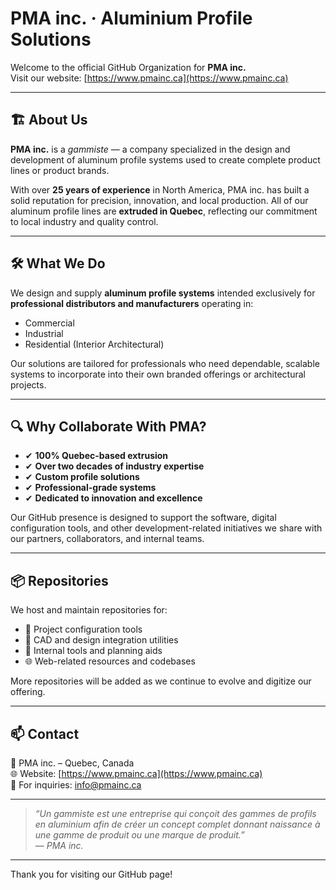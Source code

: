 # PMA inc. · Aluminium Profile Solutions

Welcome to the official GitHub Organization for **PMA inc.**  
Visit our website: [https://www.pmainc.ca](https://www.pmainc.ca)

---

## 🏗 About Us

**PMA inc.** is a *gammiste* — a company specialized in the design and development of aluminum profile systems used to create complete product lines or product brands.

With over **25 years of experience** in North America, PMA inc. has built a solid reputation for precision, innovation, and local production. All of our aluminum profile lines are **extruded in Quebec**, reflecting our commitment to local industry and quality control.

---

## 🛠 What We Do

We design and supply **aluminum profile systems** intended exclusively for **professional distributors and manufacturers** operating in:

- Commercial
- Industrial
- Residential (Interior Architectural)

Our solutions are tailored for professionals who need dependable, scalable systems to incorporate into their own branded offerings or architectural projects.

---

## 🔍 Why Collaborate With PMA?

- ✔ **100% Quebec-based extrusion**
- ✔ **Over two decades of industry expertise**
- ✔ **Custom profile solutions**
- ✔ **Professional-grade systems**
- ✔ **Dedicated to innovation and excellence**

Our GitHub presence is designed to support the software, digital configuration tools, and other development-related initiatives we share with our partners, collaborators, and internal teams.

---

## 📦 Repositories

We host and maintain repositories for:

- 🔧 Project configuration tools
- 📐 CAD and design integration utilities
- 🧠 Internal tools and planning aids
- 🌐 Web-related resources and codebases

More repositories will be added as we continue to evolve and digitize our offering.

---

## 📫 Contact

📍 PMA inc. – Quebec, Canada  
🌐 Website: [https://www.pmainc.ca](https://www.pmainc.ca)  
📧 For inquiries: [info@pmainc.ca](mailto:info@pmainc.ca)

---

> *“Un gammiste est une entreprise qui conçoit des gammes de profils en aluminium afin de créer un concept complet donnant naissance à une gamme de produit ou une marque de produit.”*  
> — *PMA inc.*

---

Thank you for visiting our GitHub page!
